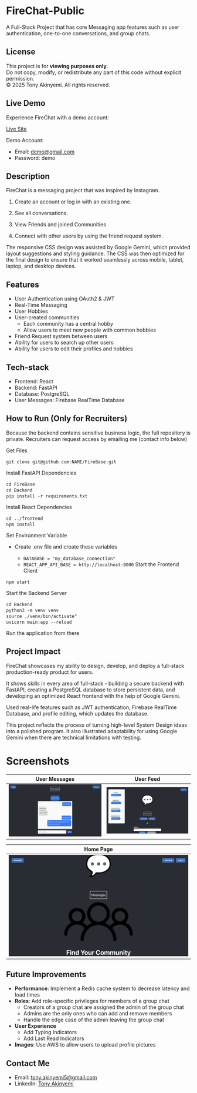 # FireChat-Public
A Full-Stack Project that has core Messaging app features such as user authentication, one-to-one conversations, and group chats.
## License
This project is for **viewing purposes only**.  
Do not copy, modify, or redistribute any part of this code without explicit permission.  
© 2025 Tony Akinyemi. All rights reserved.

## Live Demo
Experience FireChat with a demo account:

[Live Site](https://messaging-demo-umber.vercel.app/)

Demo Account:
- Email: demo@gmail.com
- Password: demo


## Description
FireChat is a messaging project that was inspired by Instagram.

1. Create an account or log in with an existing one.

2. See all conversations.

3. View Friends and joined Communities 

4. Connect with other users by using the friend request system.

The responsive CSS design was assisted by Google Gemini, which provided layout suggestions and styling guidance. The CSS was then optimized for the final design to ensure that it worked seamlessly across mobile, tablet, laptop, and desktop devices.

## Features
- User Authentication using OAuth2 & JWT
- Real-Time Messaging
- User Hobbies
- User-created communities
  - Each community has a central hobby
  - Allow users to meet new people with common hobbies
- Friend Request system between users
- Ability for users to search up other users
- Ability for users to edit their profiles and hobbies
  
## Tech-stack
- Frontend: React
- Backend: FastAPI
- Database: PostgreSQL
- User Messages: Firebase RealTime Database


## How to Run (Only for Recruiters)

Because the backend contains sensitive business logic, the full repository is private. Recruiters can request access by emailing me (contact info below)

Get Files
```Terminal
git clone git@github.com:NAME/FireBase.git
```
Install FastAPI Dependencies
```Terminal
cd FireBase
cd Backend
pip install -r requirements.txt
```
Install React Dependencies
```Terminal
cd ../frontend
npm install
```
Set Environment Variable
- Create .env file and create these variables
  
  - `DATABASE = "my_database_connection"`
  - `REACT_APP_API_BASE = http://localhost:8000`
Start the Frontend Client
```Terminal
npm start
```
Start the Backend Server
```Terminal
cd Backend
python3 -m venv venv
source ./venv/bin/activate"
uvicorn main:app --reload
```
Run the application from there

## Project Impact
FireChat showcases my ability to design, develop, and deploy a full-stack production-ready product for users.

It shows skills in every area of full-stack - building a secure backend with FastAPI, creating a PostgreSQL database to store persistent data, and developing an optimized React frontend with the help of Google Gemini.

Used real-life features such as JWT authentication, Firebase RealTime Database, and profile editing, which updates the database.

This project reflects the process of turning high-level System Design ideas into a polished program. It also illustrated adaptability for using Google Gemini when there are technical limitations with testing.

# Screenshots
| User Messages | User Feed |
|--------------|-----------|
| ![User-Profile Page](assets/Screen-Shot-messages-page.png) | ![User-Feed Page](assets/Screen-Shot-User-Feed.png) |

| Home Page |
|-----------|
| ![Home Page](assets/Screen-Shot-Home-page.png) |


## Future Improvements
- **Performance**: Implement a Redis cache system to decrease latency and load times
- **Roles**: Add role-specific privileges for members of a group chat 
  - Creators of a group chat are assigned the admin of the group chat
  - Admins are the only ones who can add and remove members
  - Handle the edge case of the admin leaving the group chat
- **User Experience**
  - Add Typing Indicators
  - Add Last Read Indicators
- **Images**: Use AWS to allow users to upload profile pictures


## Contact Me
- Email: tony.akinyemi5@gmail.com
- LinkedIn: [Tony Akinyemi](https://www.linkedin.com/in/tony-akinyemi/)

